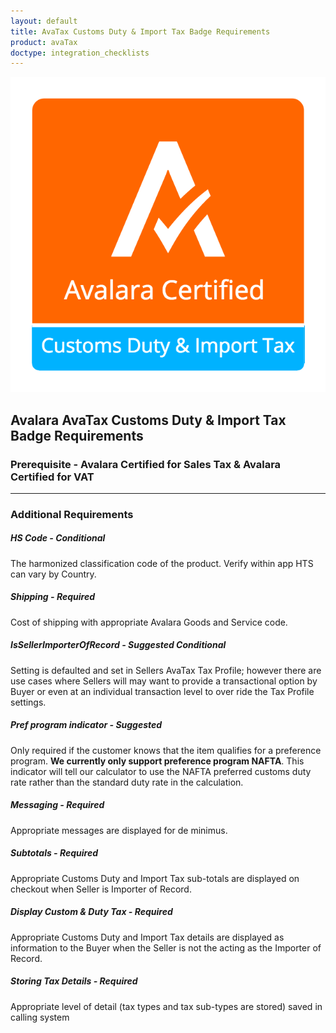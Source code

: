 ```yaml
---
layout: default
title: AvaTax Customs Duty & Import Tax Badge Requirements
product: avaTax
doctype: integration_checklists
---
```

 <div class="row padding-top padding bottom">
    <div class="col-sm-2">
      <img src="/public/images/devdot/badges/CustomsDutyImportTax.png" class="img-responsive" alt="Avalara Certified Solution">
    </div>
    <div class="col-sm-8 padding-top">
      <h2>Avalara AvaTax Customs Duty & Import Tax Badge Requirements</h2>
      <h3>Prerequisite - Avalara Certified for Sales Tax & Avalara Certified for VAT</h3>
      
<hr>
      <h3>Additional Requirements</h3>
        <h5>HS Code  - <em>Conditional</em></h5>
            <p class="badgerequirement">The harmonized classification code of the product. Verify within app HTS can vary by Country.</p>
            
<!-- removing the ShippingMode requirement
        <h5>ShippingMode   - <em>Suggested</em></h5>
            <p class="badgerequirement">Shipping method (ocean, air, ground)</p>
        -->

<h5>Shipping - <em>Required</em></h5>
            <p class="badgerequirement">Cost of shipping with appropriate Avalara Goods and Service code.</p>
            
<h5>IsSellerImporterOfRecord - <em>Suggested Conditional</em></h5>
            <p class="badgerequirement">Setting is defaulted and set in Sellers AvaTax Tax Profile; however there are use cases where Sellers will may want to provide a transactional option by Buyer or even at an individual transaction level to over ride the Tax Profile settings.</p>
            
<h5>Pref program indicator - <em>Suggested</em></h5>
            <p class="badgerequirement">Only required if the customer knows that the item qualifies for a preference program. <strong>We currently only support preference program NAFTA</strong>. This indicator will tell our calculator to use the NAFTA preferred customs duty rate rather than the standard duty rate in the calculation.</p>
            
<h5>Messaging - <em>Required</em></h5>
            <p class="badgerequirement">Appropriate messages are displayed for de minimus.</p> 

<h5>Subtotals - <em>Required</em></h5>
            <p class="badgerequirement">Appropriate Customs Duty and Import Tax sub-totals are displayed on checkout when Seller is Importer of Record.</p> 

<h5>Display Custom & Duty Tax - <em>Required</em></h5>
            <p class="badgerequirement">Appropriate Customs Duty and Import Tax details are displayed as information to the Buyer when the Seller is not the acting as the Importer of Record.</p> 

<h5>Storing Tax Details - <em>Required</em></h5>
            <p class="badgerequirement">Appropriate level of detail (tax types and tax sub-types are stored) saved in calling system</p>                                          
